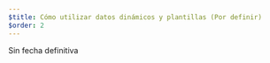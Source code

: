 ```yaml
---
$title: Cómo utilizar datos dinámicos y plantillas (Por definir)
$order: 2
---
```


Sin fecha definitiva
